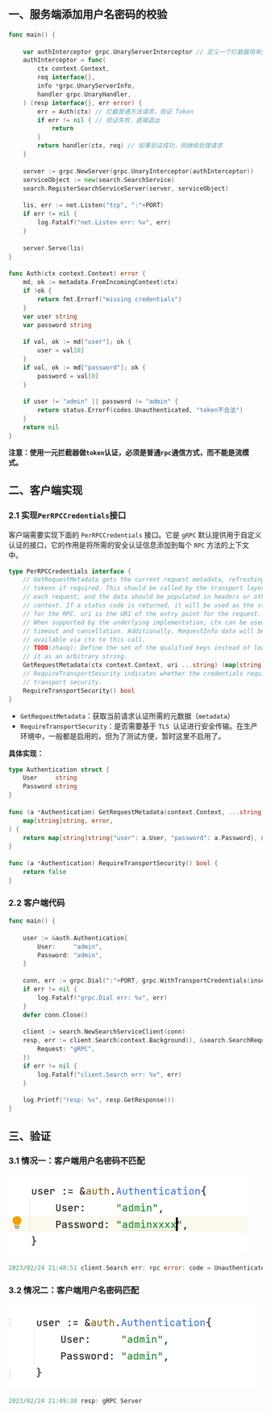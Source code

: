 ## 一、服务端添加用户名密码的校验

```go
func main() {

	var authInterceptor grpc.UnaryServerInterceptor // 定义一个拦截器用来做token验证
	authInterceptor = func(
		ctx context.Context,
		req interface{},
		info *grpc.UnaryServerInfo,
		handler grpc.UnaryHandler,
	) (resp interface{}, err error) {
		err = Auth(ctx) // 拦截普通方法请求，验证 Token
		if err != nil { // 验证失败，直接退出
			return
		}
		return handler(ctx, req) // 如果验证成功，则继续处理请求
	}

	server := grpc.NewServer(grpc.UnaryInterceptor(authInterceptor))
	serviceObject := new(search.SearchService)
	search.RegisterSearchServiceServer(server, serviceObject)

	lis, err := net.Listen("tcp", ":"+PORT)
	if err != nil {
		log.Fatalf("net.Listen err: %v", err)
	}

	server.Serve(lis)
}

func Auth(ctx context.Context) error {
	md, ok := metadata.FromIncomingContext(ctx)
	if !ok {
		return fmt.Errorf("missing credentials")
	}
	var user string
	var password string

	if val, ok := md["user"]; ok {
		user = val[0]
	}
	if val, ok := md["password"]; ok {
		password = val[0]
	}

	if user != "admin" || password != "admin" {
		return status.Errorf(codes.Unauthenticated, "token不合法")
	}
	return nil
}

```

**注意：使用一元拦截器做`token`认证，必须是普通`rpc`通信方式，而不能是流模式。**



## 二、客户端实现

### 2.1 实现`PerRPCCredentials`接口

客户端需要实现下面的 `PerRPCCredentials` 接口。它是 `gRPC` 默认提供用于自定义认证的接口，它的作用是将所需的安全认证信息添加到每个 `RPC` 方法的上下文中。

```go
type PerRPCCredentials interface {
	// GetRequestMetadata gets the current request metadata, refreshing
	// tokens if required. This should be called by the transport layer on
	// each request, and the data should be populated in headers or other
	// context. If a status code is returned, it will be used as the status
	// for the RPC. uri is the URI of the entry point for the request.
	// When supported by the underlying implementation, ctx can be used for
	// timeout and cancellation. Additionally, RequestInfo data will be
	// available via ctx to this call.
	// TODO(zhaoq): Define the set of the qualified keys instead of leaving
	// it as an arbitrary string.
	GetRequestMetadata(ctx context.Context, uri ...string) (map[string]string, error)
	// RequireTransportSecurity indicates whether the credentials requires
	// transport security.
	RequireTransportSecurity() bool
}
```

- `GetRequestMetadata`：获取当前请求认证所需的元数据（`metadata`）
- `RequireTransportSecurity`：是否需要基于 `TLS `认证进行安全传输。在生产环境中，一般都是启用的，但为了测试方便，暂时这里不启用了。

**具体实现：**

```go
type Authentication struct {
    User     string
    Password string
}

func (a *Authentication) GetRequestMetadata(context.Context, ...string) (
    map[string]string, error,
) {
    return map[string]string{"user": a.User, "password": a.Password}, nil
}

func (a *Authentication) RequireTransportSecurity() bool {
    return false
}
```

### 2.2 客户端代码

```go
func main() {

	user := &auth.Authentication{
		User:     "admin",
		Password: "admin",
	}

	conn, err := grpc.Dial(":"+PORT, grpc.WithTransportCredentials(insecure.NewCredentials()), grpc.WithPerRPCCredentials(user))
	if err != nil {
		log.Fatalf("grpc.Dial err: %v", err)
	}
	defer conn.Close()

	client := search.NewSearchServiceClient(conn)
	resp, err := client.Search(context.Background(), &search.SearchRequest{
		Request: "gRPC",
	})
	if err != nil {
		log.Fatalf("client.Search err: %v", err)
	}

	log.Printf("resp: %s", resp.GetResponse())
}
```

## 三、验证

### 3.1 情况一：客户端用户名密码不匹配

![image-20230224214842019](06.grpc+token认证.assets/image-20230224214842019.png)

```go
2023/02/24 21:48:51 client.Search err: rpc error: code = Unauthenticated desc = token不合法
```

### 3.2 情况二：客户端用户名密码匹配

![image-20230224214931696](06.grpc+token认证.assets/image-20230224214931696.png)

```go
2023/02/24 21:49:38 resp: gRPC Server
```


